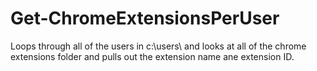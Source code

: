 # Get-ChromeExtensionsPerUser
Loops through all of the users in c:\users\ and looks at all of the chrome extensions folder and pulls out the extension name ane extension ID. 
